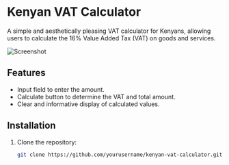 # Kenyan VAT Calculator

A simple and aesthetically pleasing VAT calculator for Kenyans, allowing users to calculate the 16% Value Added Tax (VAT) on goods and services.

![Screenshot](screenshot.png)

## Features

- Input field to enter the amount.
- Calculate button to determine the VAT and total amount.
- Clear and informative display of calculated values.

## Installation

1. Clone the repository:

   ```bash
   git clone https://github.com/yourusername/kenyan-vat-calculator.git
